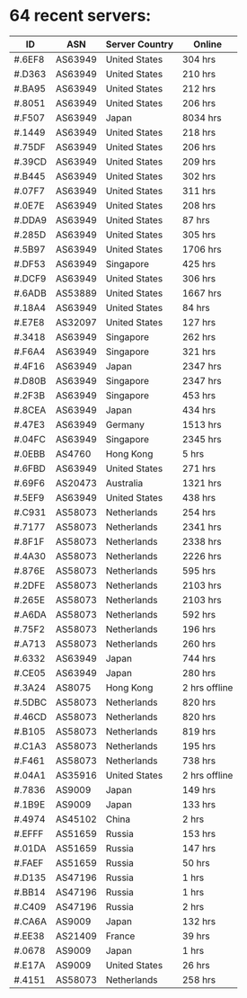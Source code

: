 # 64 recent servers:

| ID | ASN | Server Country | Online |
| ------ | ------ | ------ | ------ |
| #.6EF8 | AS63949 | United States | 304 hrs |
| #.D363 | AS63949 | United States | 210 hrs |
| #.BA95 | AS63949 | United States | 212 hrs |
| #.8051 | AS63949 | United States | 206 hrs |
| #.F507 | AS63949 | Japan | 8034 hrs |
| #.1449 | AS63949 | United States | 218 hrs |
| #.75DF | AS63949 | United States | 206 hrs |
| #.39CD | AS63949 | United States | 209 hrs |
| #.B445 | AS63949 | United States | 302 hrs |
| #.07F7 | AS63949 | United States | 311 hrs |
| #.0E7E | AS63949 | United States | 208 hrs |
| #.DDA9 | AS63949 | United States | 87 hrs |
| #.285D | AS63949 | United States | 305 hrs |
| #.5B97 | AS63949 | United States | 1706 hrs |
| #.DF53 | AS63949 | Singapore | 425 hrs |
| #.DCF9 | AS63949 | United States | 306 hrs |
| #.6ADB | AS53889 | United States | 1667 hrs |
| #.18A4 | AS63949 | United States | 84 hrs |
| #.E7E8 | AS32097 | United States | 127 hrs |
| #.3418 | AS63949 | Singapore | 262 hrs |
| #.F6A4 | AS63949 | Singapore | 321 hrs |
| #.4F16 | AS63949 | Japan | 2347 hrs |
| #.D80B | AS63949 | Singapore | 2347 hrs |
| #.2F3B | AS63949 | Singapore | 453 hrs |
| #.8CEA | AS63949 | Japan | 434 hrs |
| #.47E3 | AS63949 | Germany | 1513 hrs |
| #.04FC | AS63949 | Singapore | 2345 hrs |
| #.0EBB | AS4760 | Hong Kong | 5 hrs |
| #.6FBD | AS63949 | United States | 271 hrs |
| #.69F6 | AS20473 | Australia | 1321 hrs |
| #.5EF9 | AS63949 | United States | 438 hrs |
| #.C931 | AS58073 | Netherlands | 254 hrs |
| #.7177 | AS58073 | Netherlands | 2341 hrs |
| #.8F1F | AS58073 | Netherlands | 2338 hrs |
| #.4A30 | AS58073 | Netherlands | 2226 hrs |
| #.876E | AS58073 | Netherlands | 595 hrs |
| #.2DFE | AS58073 | Netherlands | 2103 hrs |
| #.265E | AS58073 | Netherlands | 2103 hrs |
| #.A6DA | AS58073 | Netherlands | 592 hrs |
| #.75F2 | AS58073 | Netherlands | 196 hrs |
| #.A713 | AS58073 | Netherlands | 260 hrs |
| #.6332 | AS63949 | Japan | 744 hrs |
| #.CE05 | AS63949 | Japan | 280 hrs |
| #.3A24 | AS8075 | Hong Kong | 2 hrs offline |
| #.5DBC | AS58073 | Netherlands | 820 hrs |
| #.46CD | AS58073 | Netherlands | 820 hrs |
| #.B105 | AS58073 | Netherlands | 819 hrs |
| #.C1A3 | AS58073 | Netherlands | 195 hrs |
| #.F461 | AS58073 | Netherlands | 738 hrs |
| #.04A1 | AS35916 | United States | 2 hrs offline |
| #.7836 | AS9009 | Japan | 149 hrs |
| #.1B9E | AS9009 | Japan | 133 hrs |
| #.4974 | AS45102 | China | 2 hrs |
| #.EFFF | AS51659 | Russia | 153 hrs |
| #.01DA | AS51659 | Russia | 147 hrs |
| #.FAEF | AS51659 | Russia | 50 hrs |
| #.D135 | AS47196 | Russia | 1 hrs |
| #.BB14 | AS47196 | Russia | 1 hrs |
| #.C409 | AS47196 | Russia | 2 hrs |
| #.CA6A | AS9009 | Japan | 132 hrs |
| #.EE38 | AS21409 | France | 39 hrs |
| #.0678 | AS9009 | Japan | 1 hrs |
| #.E17A | AS9009 | United States | 26 hrs |
| #.4151 | AS58073 | Netherlands | 258 hrs |

